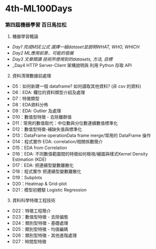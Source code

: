# 4th-ML100Days
### 第四屆機器學習 百日馬拉松
1. 機器學習概論
* _Day1 完成MSE公式 選擇一組dataset並說明WHAT, WHO, WHICH_
* _Day2 ML應用前景，可能的發展_
* _Day3 文章閱讀 技術所使用到的datasets, 方法, 目標_
* _Day4 HTTP Server-Client 架構說明與 利用 Python 存取 API
2. 資料清理數據前處理
* D5：如何新建一個 dataframe? 如何讀取其他資料? (非 csv 的資料)
* D6：EDA: 欄位的資料類型介紹及處理
* D7：特徵類型
* D8：EDA資料分佈
* D9：EDA: Outlier 及處理
* D10：數值型特徵 - 去除離群值
* D11：常用的數值取代：中位數與分位數連續數值標準化
* D12：數值型特徵-補缺失值與標準化
* D13：DataFrame operationData frame merge/常用的 DataFrame 操作
* D14：程式實作 EDA: correlation/相關係數簡介
* D15：EDA from Correlation
* D16：EDA: 不同數值範圍間的特徵如何檢視/繪圖與樣式Kernel Density Estimation (KDE)
* D17：EDA: 把連續型變數離散化
* D18：程式實作 把連續型變數離散化
* D19：Subplots
* D20：Heatmap & Grid-plot
* D21：模型初體驗 Logistic Regression
3. 資料科學特徵工程技術
* D22：特徵工程簡介
* D23：數值型特徵 - 去除偏態
* D24：類別型特徵 - 基礎處理
* D25：類別型特徵 - 均值編碼
* D26：類別型特徵 - 其他進階處理
* D27：時間型特徵
